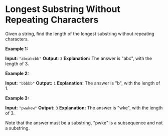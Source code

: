 
# Longest Substring Without Repeating Characters

 Given a string, find the length of the longest substring without repeating characters.
 
**Example 1:**

**Input:** `"abcabcbb"`
**Output**: `3`
**Explanation:** The answer is "abc", with the length of 3.

**Example 2:**

**Input:** `"bbbbb"`
**Output:** `1`
**Explanation:** The answer is "b", with the length of 1.

**Example 3:**

**Input:** `"pwwkew"`
**Output:** `3`
**Explanation:** The answer is "wke", with the length of 3.

Note that the answer must be a substring, "pwke" is a subsequence and not a substring.